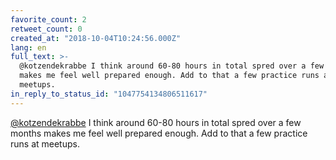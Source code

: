 ```yaml
---
favorite_count: 2
retweet_count: 0
created_at: "2018-10-04T10:24:56.000Z"
lang: en
full_text: >-
  @kotzendekrabbe I think around 60-80 hours in total spred over a few months
  makes me feel well prepared enough. Add to that a few practice runs at
  meetups.
in_reply_to_status_id: "1047754134806511617"
---
```


[@kotzendekrabbe](https://twitter.com/kotzendekrabbe) I think around 60-80 hours
in total spred over a few months makes me feel well prepared enough. Add to that
a few practice runs at meetups.
